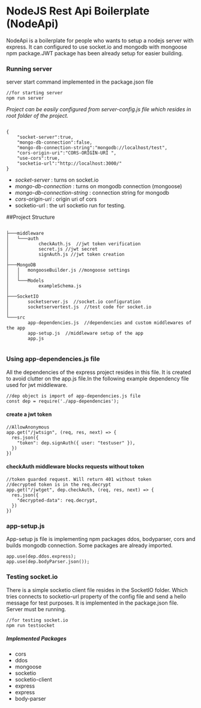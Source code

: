# NodeJS Rest Api Boilerplate (NodeApi)

NodeApi is a boilerplate for people who wants to setup a nodejs server with express. It can configured to use socket.io and mongodb with mongoose npm package.JWT package has been already setup for easier building. 

### Running server 
server start command implemented in the package.json file

```
//for starting server
npm run server

```

_Project can be easily configured from server-config.js file which resides in root folder of the project._
```

{
    "socket-server":true,   
    "mongo-db-connection":false,
    "mongo-db-connection-string":"mongodb://localhost/test",
    "cors-origin-uri":"CORS-ORİGİN-URI ",
    "use-cors":true,
    "socketio-url":"http://localhost:3000/"
}
```

* *socket-server* : turns on socket.io
* *mongo-db-connection* : turns on mongodb connection (mongoose)
* *mongo-db-connection-string* : connection string for mongodb
* *cors-origin-uri* : origin uri of cors
* socketio-url : the url socketio run for testing.

##Project Structure

```

├───middleware
│   └───auth
│           checkAuth.js  //jwt token verification
│           secret.js //jwt secret
│           signAuth.js //jwt token creation
│
├───MongoDB
│   │   mongooseBuilder.js //mongoose settings
│   │
│   └───Models
│           exampleSchema.js
│
├───SocketIO
│       socketserver.js  //socket.io configuration
│       socketservertest.js  //test code for socket.io
│
└───src
        app-dependencies.js  //dependencies and custom middlewares of the app
        app-setup.js  //middleware setup of the app
        app.js 


```

### Using app-dependencies.js file

All the dependencies of the express project resides in this file. It is created to avoid clutter on the app.js file.In the following example dependency file used for jwt middleware.

```
//dep object is import of app-dependencies.js file
const dep = require('./app-dependencies');
```
#### create a jwt token
```
//AllowAnonymous
app.get("/jwtsign", (req, res, next) => {
  res.json({
    "token": dep.signAuth({ user: "testuser" }),
  })
})
```
#### checkAuth middleware blocks requests without token
```
//token guarded request. Will return 401 without token
//decrypted token is in the req.decrypt
app.get("/jwtget", dep.checkAuth, (req, res, next) => {
  res.json({
    "decrypted-data": req.decrypt,
  })
})
```
### app-setup.js

App-setup js file is implementing npm packages ddos, bodyparser, cors and builds mongodb connection. Some packages are already imported. 

```
app.use(dep.ddos.express);
app.use(dep.bodyParser.json());
```


### Testing socket.io
There is a simple socketio client file resides in the SocketIO folder. Which tries connects to socketio-url property of the config file and send a hello message for test purposes. It is implemented in the package.json file. Server must be running.

```
//for testing socket.io
npm run testsocket
```



##### Implemented Packages
* cors
* ddos
* mongoose
* socketio
* socketio-client
* express
* express
* body-parser
